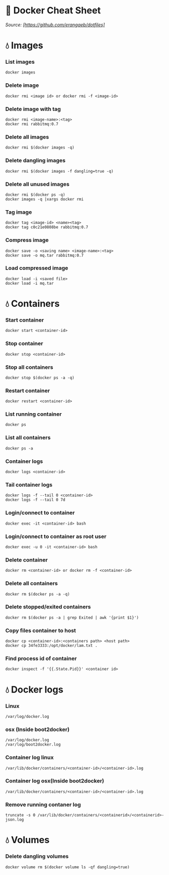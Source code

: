 # 🐳 Docker Cheat Sheet
*Source: [https://github.com/erangaeb/dotfiles]*


# 💧 Images
### List images
    docker images

### Delete image
    docker rmi <image id> or docker rmi -f <image-id>

### Delete image with tag
    docker rmi <image-name>:<tag>
    docker rmi rabbitmq:0.7

### Delete all images
    docker rmi $(docker images -q)

### Delete dangling images
    docker rmi $(docker images -f dangling=true -q)

### Delete all unused images
    docker rmi $(docker ps -q)
    docker images -q |xargs docker rmi

### Tag image
    docker tag <image-id> <name><tag>
    docker tag c0c21e0808be rabbitmq:0.7

### Compress image
    docker save -o <saving name> <image-name>:<tag>
    docker save -o mq.tar rabbitmq:0.7

### Load compressed image
    docker load -i <saved file>
    docker load -i mq.tar



# 💧 Containers

### Start container
    docker start <container-id>

### Stop container
    docker stop <container-id>

### Stop all containers
    docker stop $(docker ps -a -q)

### Restart container
    docker restart <container-id>

### List running container
    docker ps

### List all containers
    docker ps -a

### Container logs
    docker logs <container-id>

### Tail container logs
    docker logs -f --tail 0 <container-id>
    docker logs -f --tail 0 7d

### Login/connect to container
    docker exec -it <container-id> bash

### Login/connect to container as root user
    docker exec -u 0 -it <container-id> bash

### Delete container
    docker rm <container-id> or docker rm -f <container-id>

### Delete all containers
    docker rm $(docker ps -a -q)

### Delete stopped/exited containers
    docker rm $(docker ps -a | grep Exited | awk '{print $1}')

### Copy files container to host
    docker cp <container-id>:<containers path> <host path>
    docker cp 34fe3333:/opt/docker/lam.txt .

### Find process id of container
    docker inspect -f '{{.State.Pid}}' <container id>


# 💧 Docker logs

### Linux
    /var/log/docker.log

### osx (Inside boot2docker)
    /var/log/docker.log
    /var/log/boot2docker.log

### Container log linux
    /var/lib/docker/containers/<container-id>/<container-id>.log

### Container log osx(Inside boot2docker)
    /var/lib/docker/containers/<container-id>/<container-id>.log

### Remove running contaner log
    truncate -s 0 /var/lib/docker/containers/<containerid>/<containerid>-json.log


# 💧 Volumes

### Delete dangling volumes
    docker volume rm $(docker volume ls -qf dangling=true)